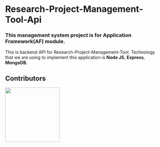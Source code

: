 # Research-Project-Management-Tool-Api
### This management system project is for Application Framework(AF) module.

This is backend API for Research-Project-Management-Tool. Technology that we are using to implement this application is **Node JS**, **Express**, **MongoDB**.

## Contributors

<a href="https://github.com/Avdunusinghe/Research-Project-Management-Tool-Api/graphs/contributors">
  <img src="https://contrib.rocks/image?repo=Avdunusinghe/Research-Project-Management-Tool-Api" width="175" />
</a>
